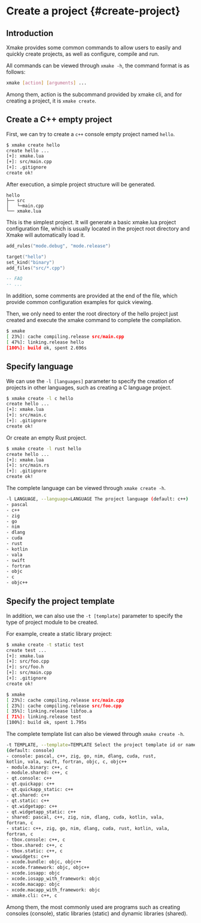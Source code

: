 # Create a project {#create-project}

## Introduction

Xmake provides some common commands to allow users to easily and quickly create projects, as well as configure, compile and run.

All commands can be viewed through `xmake -h`, the command format is as follows:

```sh
xmake [action] [arguments] ...
```

Among them, action is the subcommand provided by xmake cli, and for creating a project, it is `xmake create`.

## Create a C++ empty project

First, we can try to create a `c++` console empty project named `hello`.

```sh
$ xmake create hello
create hello ...
[+]: xmake.lua
[+]: src/main.cpp
[+]: .gitignore
create ok!
```

After execution, a simple project structure will be generated.

```
hello
├── src
│   └─main.cpp
└── xmake.lua
```

This is the simplest project. It will generate a basic xmake.lua project configuration file, which is usually located in the project root directory and Xmake will automatically load it.

```lua [xmake.lua]
add_rules("mode.debug", "mode.release")

target("hello")
set_kind("binary")
add_files("src/*.cpp")

-- FAQ
-- ...
```

In addition, some comments are provided at the end of the file, which provide common configuration examples for quick viewing.

Then, we only need to enter the root directory of the hello project just created and execute the xmake command to complete the compilation.

```sh
$ xmake
[ 23%]: cache compiling.release src/main.cpp
[ 47%]: linking.release hello
[100%]: build ok, spent 2.696s
```

## Specify language

We can use the `-l [languages]` parameter to specify the creation of projects in other languages, such as creating a C language project.

```sh
$ xmake create -l c hello
create hello ...
[+]: xmake.lua
[+]: src/main.c
[+]: .gitignore
create ok!
```

Or create an empty Rust project.

```sh
$ xmake create -l rust hello
create hello ...
[+]: xmake.lua
[+]: src/main.rs
[+]: .gitignore
create ok!
```

The complete language can be viewed through `xmake create -h`.

```sh
-l LANGUAGE, --language=LANGUAGE The project language (default: c++)
- pascal
- c++
- zig
- go
- nim
- dlang
- cuda
- rust
- kotlin
- vala
- swift
- fortran
- objc
- c
- objc++
```

## Specify the project template

In addition, we can also use the `-t [template]` parameter to specify the type of project module to be created.

For example, create a static library project:

```sh
$ xmake create -t ​​static test
create test ...
[+]: xmake.lua
[+]: src/foo.cpp
[+]: src/foo.h
[+]: src/main.cpp
[+]: .gitignore
create ok!
```

```sh
$ xmake
[ 23%]: cache compiling.release src/main.cpp
[ 23%]: cache compiling.release src/foo.cpp
[ 35%]: linking.release libfoo.a
[ 71%]: linking.release test
[100%]: build ok, spent 1.795s
```

The complete template list can also be viewed through `xmake create -h`.

```sh 
-t TEMPLATE, --template=TEMPLATE Select the project template id or name of the given language. 
(default: console) 
- console: pascal, c++, zig, go, nim, dlang, cuda, rust, 
kotlin, vala, swift, fortran, objc, c, objc++ 
- module.binary: c++, c 
- module.shared: c++, c 
- qt.console: c++ 
- qt.quickapp: c++ 
- qt.quickapp_static: c++ 
- qt.shared: c++ 
- qt.static: c++ 
- qt.widgetapp: c++ 
- qt.widgetapp_static: c++ 
- shared: pascal, c++, zig, nim, dlang, cuda, kotlin, vala, 
fortran, c 
- static: c++, zig, go, nim, dlang, cuda, rust, kotlin, vala,
fortran, c
- tbox.console: c++, c
- tbox.shared: c++, c
- tbox.static: c++, c
- wxwidgets: c++
- xcode.bundle: objc, objc++
- xcode.framework: objc, objc++
- xcode.iosapp: objc
- xcode.iosapp_with_framework: objc
- xcode.macapp: objc
- xcode.macapp_with_framework: objc
- xmake.cli: c++, c
```

Among them, the most commonly used are programs such as creating consoles (console), static libraries (static) and dynamic libraries (shared).

